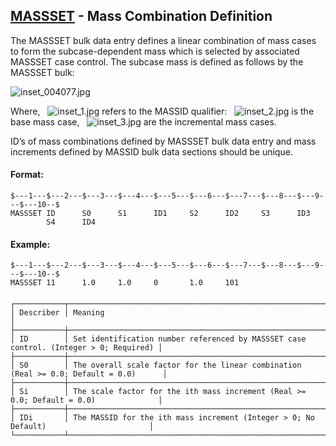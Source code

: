 ## [MASSSET](https://help.hexagonmi.com/bundle/MSC_Nastran_2022.4/page/Nastran_Combined_Book/qrg/bulkmno/TOC.MASSSET.xhtml) - Mass Combination Definition

The MASSSET bulk data entry defines a linear combination of mass cases to form the subcase-dependent mass which is selected by associated MASSSET case control. The subcase mass is defined as follows by the MASSSET bulk:

![inset_004077.jpg](https://help-be.hexagonmi.com/bundle/MSC_Nastran_2022.4/page/Nastran_Combined_Book/qrg/bulkmno/../../../assets/inset_004077.jpg?_LANG=enus)  

Where,   ![inset_1.jpg](https://help-be.hexagonmi.com/bundle/MSC_Nastran_2022.4/page/Nastran_Combined_Book/qrg/bulkmno/../../../assets/inset_1.jpg?_LANG=enus) refers to the MASSID qualifier:   ![inset_2.jpg](https://help-be.hexagonmi.com/bundle/MSC_Nastran_2022.4/page/Nastran_Combined_Book/qrg/bulkmno/../../../assets/inset_2.jpg?_LANG=enus) is the base mass case,   ![inset_3.jpg](https://help-be.hexagonmi.com/bundle/MSC_Nastran_2022.4/page/Nastran_Combined_Book/qrg/bulkmno/../../../assets/inset_3.jpg?_LANG=enus) are the incremental mass cases.

ID’s of mass combinations defined by MASSSET bulk data entry and mass increments defined by MASSID bulk data sections should be unique.

#### Format:

```nastran
$---1---$---2---$---3---$---4---$---5---$---6---$---7---$---8---$---9---$---10--$
MASSSET ID      S0      S1      ID1     S2      ID2     S3      ID3             
        S4      ID4                                                             
```
#### Example:

```nastran
$---1---$---2---$---3---$---4---$---5---$---6---$---7---$---8---$---9---$---10--$
MASSSET 11      1.0     1.0     0       1.0     101                             
```
#### <span></span>

```text
┌───────────┬───────────────────────────────────────────────────────────────────────────────────────┐
│ Describer │ Meaning                                                                               │
├───────────┼───────────────────────────────────────────────────────────────────────────────────────┤
│ ID        │ Set identification number referenced by MASSSET case control. (Integer > 0; Required) │
├───────────┼───────────────────────────────────────────────────────────────────────────────────────┤
│ S0        │ The overall scale factor for the linear combination (Real >= 0.0; Default = 0.0)      │
├───────────┼───────────────────────────────────────────────────────────────────────────────────────┤
│ Si        │ The scale factor for the ith mass increment (Real >= 0.0; Default = 0.0)              │
├───────────┼───────────────────────────────────────────────────────────────────────────────────────┤
│ IDi       │ The MASSID for the ith mass increment (Integer > 0; No Default)                       │
└───────────┴───────────────────────────────────────────────────────────────────────────────────────┘
```
#### <span></span>

